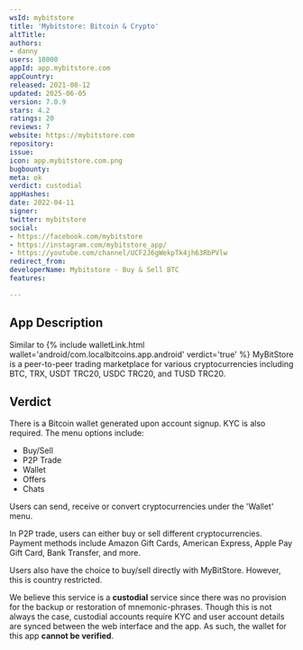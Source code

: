 ```yaml
---
wsId: mybitstore
title: 'Mybitstore: Bitcoin & Crypto'
altTitle: 
authors:
- danny
users: 10000
appId: app.mybitstore.com
appCountry: 
released: 2021-08-12
updated: 2025-06-05
version: 7.0.9
stars: 4.2
ratings: 20
reviews: 7
website: https://mybitstore.com
repository: 
issue: 
icon: app.mybitstore.com.png
bugbounty: 
meta: ok
verdict: custodial
appHashes: 
date: 2022-04-11
signer: 
twitter: mybitstore
social:
- https://facebook.com/mybitstore
- https://instagram.com/mybitstore_app/
- https://youtube.com/channel/UCF2J6gWekpTk4jh63RbPVlw
redirect_from: 
developerName: Mybitstore - Buy & Sell BTC
features: 

---
```


## App Description

Similar to {% include walletLink.html wallet='android/com.localbitcoins.app.android' verdict='true' %} MyBitStore is a peer-to-peer trading marketplace for various cryptocurrencies including BTC, TRX, USDT TRC20, USDC TRC20, and TUSD TRC20. 

## Verdict 

There is a Bitcoin wallet generated upon account signup. KYC is also required. The menu options include:

- Buy/Sell
- P2P Trade
- Wallet
- Offers
- Chats

Users can send, receive or convert cryptocurrencies under the 'Wallet' menu. 

In P2P trade, users can either buy or sell different cryptocurrencies. Payment methods include Amazon Gift Cards, American Express, Apple Pay Gift Card, Bank Transfer, and more.

Users also have the choice to buy/sell directly with MyBitStore. However, this is country restricted.

We believe this service is a **custodial** service since there was no provision for the backup or restoration of mnemonic-phrases. Though this is not always the case, custodial accounts require KYC and user account details are synced between the web interface and the app. As such, the wallet for this app **cannot be verified**.
